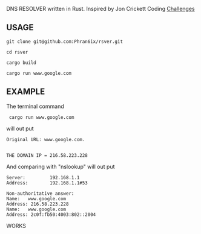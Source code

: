 
 DNS RESOLVER written in Rust. Inspired by Jon Crickett Coding [Challenges](https://codingchallenges.fyi/challenges/challenge-dns-resolver) 


## USAGE

```
git clone git@github.com:Phran6ix/rsver.git

cd rsver

cargo build

cargo run www.google.com
```

## EXAMPLE
The terminal command
```
 cargo run www.google.com
```
will out put 

```
Original URL: www.google.com.


THE DOMAIN IP = 216.58.223.228

```

And comparing with "nslookup" will out put 
```
Server:         192.168.1.1
Address:        192.168.1.1#53

Non-authoritative answer:
Name:   www.google.com
Address: 216.58.223.228
Name:   www.google.com
Address: 2c0f:fb50:4003:802::2004

```

WORKS

